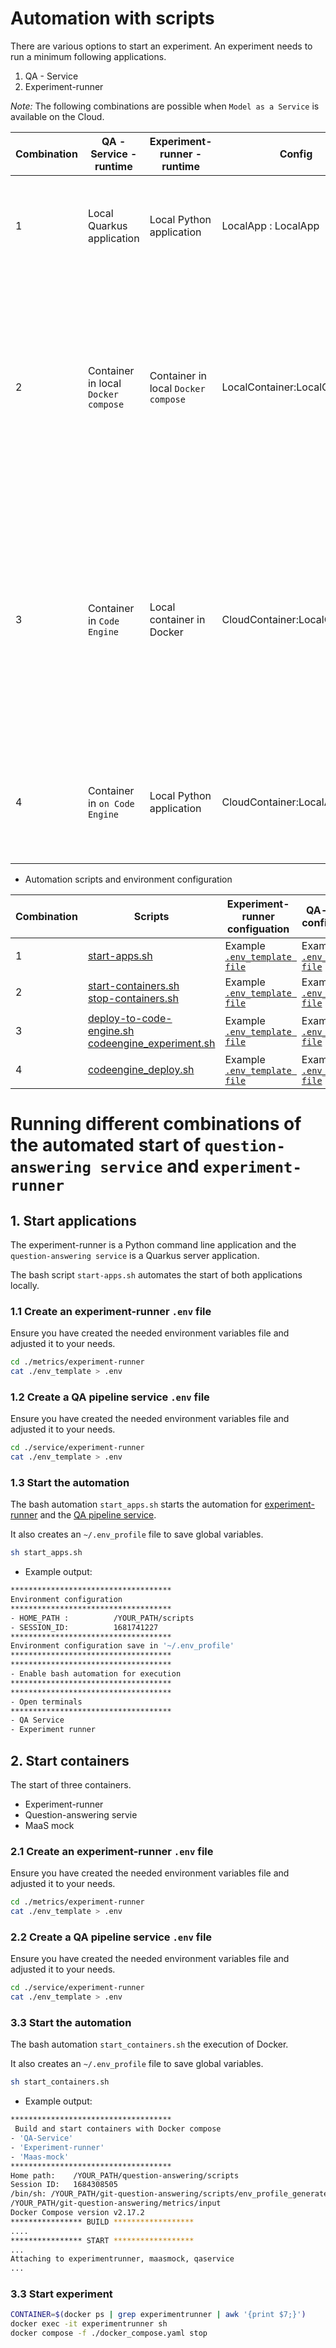 # Automation with scripts

There are various options to start an experiment.
An experiment needs to run a minimum following applications.

1. QA - Service
2. Experiment-runner

_Note:_ The following combinations are possible when `Model as a Service` is available on the Cloud.

| Combination | QA - Service - runtime | Experiment-runner - runtime | Config | Notes |
| --- | --- | --- | --- | --- |
| 1 | Local Quarkus application | Local Python application | LocalApp : LocalApp | Both applications using the `output` and `input` folders on the local machine. |
| 2 | Container in local `Docker compose` | Container in local `Docker compose` | LocalContainer:LocalContainer | Both applications using the `output` and `input` folders on the local machine. <br />The `experiment-runner` must be started in a new terminal session with a `docker exec` command. |
| 3 | Container in `Code Engine` | Local container in Docker | CloudContainer:LocalContainer | Only the `experiment-runner` application uses the `output` and `input` folders on the local machine. <br />The experiment must be started in a *new terminal* session with a `docker exec` command. |
| 4 | Container in `on Code Engine` | Local Python application | CloudContainer:LocalApp | Only the `experiment-runner` application uses the `output` and `input` folders on the local machine. |

* Automation scripts and environment configuration

| Combination | Scripts | Experiment-runner<br />configuation | QA-service<br />configuration  | Notes |
| --- | --- | --- | --- | --- |
| 1 | [start-apps.sh](./start-apps.sh) | Example [`.env_template file`](../metrics/experiment-runner/example_templates/.env_combination_1_example) |  Example [`.env_template file`](../service/.env_template) |  |
| 2 | [start-containers.sh](./start-containers.sh)<br />[stop-containers.sh](./stop-containers.sh) | Example [`.env_template file`](../metrics/experiment-runner/example_templates/.env_combination_2_example) | Example [`.env_template file`](../service/.env_template) |  |
| 3 | [deploy-to-code-engine.sh](./deploy-to-code-engine.sh)<br />[codeengine_experiment.sh](./start-experiment-code-engine.sh) | Example [`.env_template file`](../metrics/experiment-runner/example_templates/.env_combination_3_example) | Example [`.env_template file`](../service/.env_template) |  |
| 4 |  [codeengine_deploy.sh](./codeengine_deploy.sh) | Example [`.env_template file`](../metrics/experiment-runner/example_templates/.env_combination_4_example)  | Example [`.env_template file`](../service/.env_template) |  |

# Running different combinations of the automated start of `question-answering service` and `experiment-runner`

## 1.  Start applications

The experiment-runner is a Python command line application and the `question-answering service` is a Quarkus server application.

The bash script `start-apps.sh` automates the start of both applications locally.

### 1.1 Create an experiment-runner `.env` file

Ensure you have created the needed environment variables file and adjusted it to your needs. 

```sh
cd ./metrics/experiment-runner
cat ./env_template > .env
```

### 1.2 Create a QA pipeline service `.env` file

Ensure you have created the needed environment variables file and adjusted it to your needs. 

```sh
cd ./service/experiment-runner
cat ./env_template > .env
```

### 1.3 Start the automation

The bash automation `start_apps.sh` starts the automation for [experiment-runner](./local_exp_runner.sh) and the [QA pipeline service](./local_qa_service.sh).

It also creates an `~/.env_profile` file to save global variables.

```sh
sh start_apps.sh
```

* Example output:

```sh
************************************
Environment configuration
************************************
- HOME_PATH :          /YOUR_PATH/scripts
- SESSION_ID:          1681741227
************************************
Environment configuration save in '~/.env_profile'
************************************
************************************
- Enable bash automation for execution
************************************
************************************
- Open terminals
************************************
- QA Service
- Experiment runner
```

## 2.  Start containers

The start of three containers.

* Experiment-runner
* Question-answering servie
* MaaS mock

### 2.1 Create an experiment-runner `.env` file

Ensure you have created the needed environment variables file and adjusted it to your needs. 

```sh
cd ./metrics/experiment-runner
cat ./env_template > .env
```

### 2.2 Create a QA pipeline service `.env` file

Ensure you have created the needed environment variables file and adjusted it to your needs. 

```sh
cd ./service/experiment-runner
cat ./env_template > .env
```

### 3.3 Start the automation

The bash automation `start_containers.sh` the execution of Docker.

It also creates an `~/.env_profile` file to save global variables.

```sh
sh start_containers.sh
```

* Example output:

```sh
************************************
 Build and start containers with Docker compose 
- 'QA-Service'
- 'Experiment-runner'
- 'Maas-mock'
************************************
Home path:    /YOUR_PATH/question-answering/scripts
Session ID:   1684308505
/bin/sh: /YOUR_PATH/git-question-answering/scripts/env_profile_generate.sh: No such file or directory
/YOUR_PATH/git-question-answering/metrics/input
Docker Compose version v2.17.2
**************** BUILD ******************
....
**************** START ******************
...
Attaching to experimentrunner, maasmock, qaservice
...
```

### 3.3 Start experiment



```sh
CONTAINER=$(docker ps | grep experimentrunner | awk '{print $7;}')
docker exec -it experimentrunner sh
docker compose -f ./docker_compose.yaml stop
```